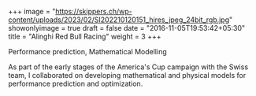 +++
image = "https://skippers.ch/wp-content/uploads/2023/02/SI202210120151_hires_jpeg_24bit_rgb.jpg"
showonlyimage = true
draft = false
date = "2016-11-05T19:53:42+05:30"
title = "Alinghi Red Bull Racing"
weight = 3
+++

Performance prediction, Mathematical Modelling
<!--more-->

As part of the early stages of the America's Cup campaign with the Swiss team, I collaborated on developing mathematical and physical models for performance prediction and optimization. 
<!-- Additionally, I applied my expertise in artificial intelligence to create a match racing strategy tool. -->

<!-- My contributions were aimed at enhancing the team's competitive edge through advanced modeling and strategic decision-making. -->